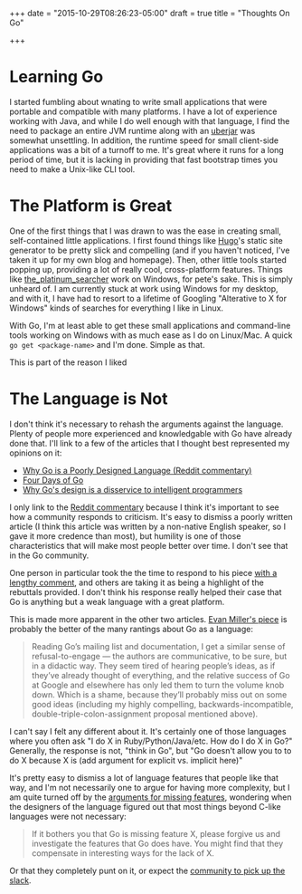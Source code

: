 +++
date = "2015-10-29T08:26:23-05:00"
draft = true
title = "Thoughts On Go"

+++

# Learning Go

I started fumbling about wnating to write small applications that were portable
and compatible with many platforms.  I have a lot of experience working with
Java, and while I do well enough with that language, I find the need to package
an entire JVM runtime along with an [uberjar](http://stackoverflow.com/questions/11947037/what-is-an-uber-jar)
was somewhat unsettling.  In addition, the runtime speed for small client-side
applications was a bit of a turnoff to me.  It's great where it runs for a long
period of time, but it is lacking in providing that fast bootstrap times you
need to make a Unix-like CLI tool.



# The Platform is Great

One of the first things that I was drawn to was the ease in creating small,
self-contained little applications.  I first found things like
[Hugo](https://gohugo.io)'s static site generator to be pretty slick and
compelling (and if you haven't noticed, I've taken it up for my own blog and
homepage).  Then, other little tools started popping up, providing a lot of
really cool, cross-platform features.  Things like [the_platinum_searcher](https://github.com/monochromegane/the_platinum_searcher)
work on Windows, for pete's sake.  This is simply unheard of.  I am currently
stuck at work using Windows for my desktop, and with it, I have had to resort to
a lifetime of Googling "Alterative to X for Windows" kinds of searches for
everything I like in Linux.

With Go, I'm at least able to get these small applications and command-line
tools working on Windows with as much ease as I do on Linux/Mac.  A quick `go
get <package-name>` and I'm done.  Simple as that.

This is part of the reason I liked

# The Language is Not

I don't think it's necessary to rehash the arguments against the language.
Plenty of people more experienced and knowledgable with Go have already done
that.  I'll link to a few of the articles that I thought best represented my
opinions on it:

* [Why Go is a Poorly Designed Language (Reddit commentary)][poor]
* [Four Days of Go][4-days]
* [Why Go's design is a disservice to intelligent programmers][disservice]

I only link to the [Reddit commentary][poor] because I think it's important
to see how a community responds to criticism.  It's easy to dismiss
a poorly written article (I think this article was written by a non-native English
speaker, so I gave it more credence than most), but humility is one of those
characteristics that will make most people better over time.  I don't see that
in the Go community.

One person in particular took the the time to respond
to his piece [with a lengthy comment][poor-comment], and others are taking it as
being a highlight of the rebuttals provided.  I don't think his response really
helped their case that Go is anything but a weak language with a great platform.

This is made more apparent in the other two articles.  [Evan Miller's
piece][4-days] is probably the better of the many rantings about Go as
a language:

> Reading Go’s mailing list and documentation, I get a similar sense of
> refusal-to-engage — the authors are communicative, to be sure, but in a
> didactic way. They seem tired of hearing people’s ideas, as if they’ve already
> thought of everything, and the relative success of Go at Google and elsewhere
> has only led them to turn the volume knob down. Which is a shame, because
> they’ll probably miss out on some good ideas (including my highly compelling,
> backwards-incompatible, double-triple-colon-assignment proposal mentioned
> above).

I can't say I felt any different about it.  It's certainly one of those
languages where you often ask "I do X in Ruby/Python/Java/etc.  How do I do X in
Go?" Generally, the response is not, "think in Go", but "Go doesn't allow you to
to do X because X is (add argument for explicit vs. implicit here)"

It's pretty easy to dismiss a lot of language features that people like that
way, and I'm not necessarily one to argue for having more complexity, but I am
quite turned off by the [arguments for missing features][feature], wondering
when the designers of the language figured out that most things beyond C-like
languages were not necessary:

> If it bothers you that Go is missing feature X, please forgive us and
> investigate the features that Go does have. You might find that they
> compensate in interesting ways for the lack of X.

Or that they completely punt on it, or expect the [community to pick up the
slack][vendoring].

[poor]: https://www.reddit.com/r/programming/comments/3qjo3y/why_go_is_a_poorly_designed_language_from_a/
[poor-comment]: https://www.reddit.com/r/golang/comments/3qjo2q/why_go_is_a_poorly_designed_language_from_a/cwfyp9c
[4-days]: http://www.evanmiller.org/four-days-of-go.html
[disservice]: http://nomad.so/2015/03/why-gos-design-is-a-disservice-to-intelligent-programmers/
[compat]: https://golang.org/doc/go1compat
[feature]: https://golang.org/doc/faq#Why_doesnt_Go_have_feature_X
[vendoring]: https://docs.google.com/document/d/1Bz5-UB7g2uPBdOx-rw5t9MxJwkfpx90cqG9AFL0JAYo/edit
